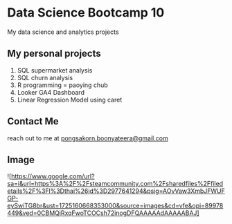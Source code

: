 # Data Science Bootcamp 10
My data science and analytics projects

## My personal projects

1. SQL supermarket analysis
2. SQL churn analysis
3. R programming = paoying chub
4. Looker GA4 Dashboard
5. Linear Regression Model using caret

## Contact Me
reach out to me at pongsakorn.boonyateera@gmail.com

## Image
![https://www.google.com/url?sa=i&url=https%3A%2F%2Fsteamcommunity.com%2Fsharedfiles%2Ffiledetails%2F%3Fl%3Dthai%26id%3D2977641294&psig=AOvVaw3XmbJFWUFGP-eySwiTG8br&ust=1725160668353000&source=images&cd=vfe&opi=89978449&ved=0CBMQjRxqFwoTCOCsh72inogDFQAAAAAdAAAAABAJ]
